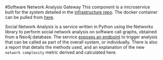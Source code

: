 #Software Network Analysis Gateway
This component is a microservice built for the system detailed in the [infrastructure repo](https://github.com/ryanlaycock/software-network-analysis-infrastructure).
The docker container can be pulled from [here](https://hub.docker.com/r/ryanlaycock/software-network-analysis).

Social Network Analysis is a service written in Python using the Networkx library to perform social network analysis
on software call graphs, obtained from a Neo4j database. The service [exposes an endpoint](software-network-analysis.yaml) 
to trigger analysis that can be called as part of the overall system, or individually. There is also a report 
<to be uploaded soon> that details the methods used, and an explanation of the new `network complexity` metric derived 
and calculated here. 